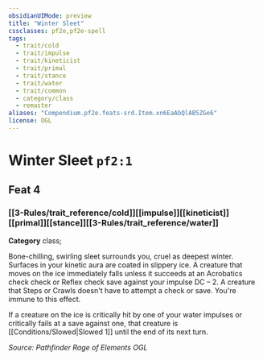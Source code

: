 ```yaml
---
obsidianUIMode: preview
title: "Winter Sleet"
cssclasses: pf2e,pf2e-spell
tags:
  - trait/cold
  - trait/impulse
  - trait/kineticist
  - trait/primal
  - trait/stance
  - trait/water
  - trait/common
  - category/class
  - remaster
aliases: "Compendium.pf2e.feats-srd.Item.xn6EaAbQlAB5ZGe6"
license: OGL
---
```

# Winter Sleet `pf2:1`
## Feat 4
### [[3-Rules/trait_reference/cold]][[impulse]][[kineticist]][[primal]][[stance]][[3-Rules/trait_reference/water]]

**Category** class; 




Bone-chilling, swirling sleet surrounds you, cruel as deepest winter. Surfaces in your kinetic aura are coated in slippery ice. A creature that moves on the ice immediately falls unless it succeeds at an Acrobatics check check or Reflex check save against your impulse DC – 2. A creature that Steps or Crawls doesn't have to attempt a check or save. You're immune to this effect.

If a creature on the ice is critically hit by one of your water impulses or critically fails at a save against one, that creature is [[Conditions/Slowed|Slowed 1]] until the end of its next turn.

*Source: Pathfinder Rage of Elements*
*OGL*